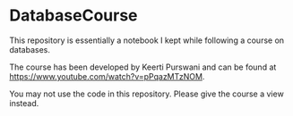 # DatabaseCourse
This repository is essentially a notebook I kept while following a course on databases.

The course has been developed by Keerti Purswani and can be found at https://www.youtube.com/watch?v=pPqazMTzNOM. 

You may not use the code in this repository. Please give the course a view instead.